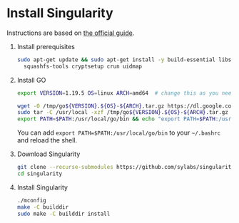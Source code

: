 # Install Singularity

Instructions are based on [the official guide](https://github.com/sylabs/singularity/blob/main/INSTALL.md).

1. Install prerequisites

   ```sh
   sudo apt-get update && sudo apt-get install -y build-essential libseccomp-dev libglib2.0-dev pkg-config \
     squashfs-tools cryptsetup crun uidmap
   ```

2. Install GO

   ```sh
   export VERSION=1.19.5 OS=linux ARCH=amd64  # change this as you need

   wget -O /tmp/go${VERSION}.${OS}-${ARCH}.tar.gz https://dl.google.com/go/go${VERSION}.${OS}-${ARCH}.tar.gz
   sudo tar -C /usr/local -xzf /tmp/go${VERSION}.${OS}-${ARCH}.tar.gz
   export PATH=$PATH:/usr/local/go/bin && echo "export PATH=$PATH:/usr/local/go/bin" >> ~/.bashrc
   ```

   You can add `export PATH=$PATH:/usr/local/go/bin` to your `~/.bashrc` and reload the shell.

3. Download Singularity

   ```sh
   git clone --recurse-submodules https://github.com/sylabs/singularity.git
   cd singularity
   ```

4. Install Singularity

   ```sh
   ./mconfig
   make -C builddir
   sudo make -C builddir install
   ```